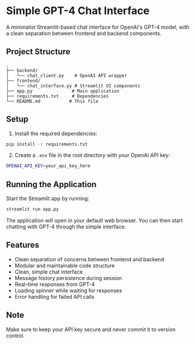 # Simple GPT-4 Chat Interface

A minimalist Streamlit-based chat interface for OpenAI's GPT-4 model, with a clean separation between frontend and backend components.

## Project Structure

```
.
├── backend/
│   └── chat_client.py    # OpenAI API wrapper
├── frontend/
│   └── chat_interface.py # Streamlit UI components
├── app.py               # Main application
├── requirements.txt     # Dependencies
└── README.md           # This file
```

## Setup

1. Install the required dependencies:
```bash
pip install -r requirements.txt
```

2. Create a `.env` file in the root directory with your OpenAI API key:
```bash
OPENAI_API_KEY=your_api_key_here
```

## Running the Application

Start the Streamlit app by running:
```bash
streamlit run app.py
```

The application will open in your default web browser. You can then start chatting with GPT-4 through the simple interface.

## Features

- Clean separation of concerns between frontend and backend
- Modular and maintainable code structure
- Clean, simple chat interface
- Message history persistence during session
- Real-time responses from GPT-4
- Loading spinner while waiting for responses
- Error handling for failed API calls

## Note

Make sure to keep your API key secure and never commit it to version control.